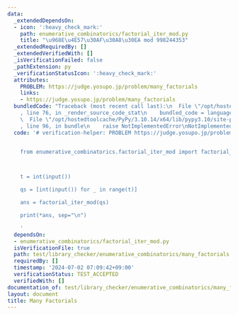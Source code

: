 ```yaml
---
data:
  _extendedDependsOn:
  - icon: ':heavy_check_mark:'
    path: enumerative_combinatorics/factorial_iter_mod.py
    title: "\u968E\u4E57\u30AF\u30A8\u30EA mod 998244353"
  _extendedRequiredBy: []
  _extendedVerifiedWith: []
  _isVerificationFailed: false
  _pathExtension: py
  _verificationStatusIcon: ':heavy_check_mark:'
  attributes:
    PROBLEM: https://judge.yosupo.jp/problem/many_factorials
    links:
    - https://judge.yosupo.jp/problem/many_factorials
  bundledCode: "Traceback (most recent call last):\n  File \"/opt/hostedtoolcache/PyPy/3.10.14/x64/lib/pypy3.10/site-packages/onlinejudge_verify/documentation/build.py\"\
    , line 76, in _render_source_code_stat\n    bundled_code = language.bundle(\n\
    \  File \"/opt/hostedtoolcache/PyPy/3.10.14/x64/lib/pypy3.10/site-packages/onlinejudge_verify/languages/python.py\"\
    , line 96, in bundle\n    raise NotImplementedError\nNotImplementedError\n"
  code: '# verification-helper: PROBLEM https://judge.yosupo.jp/problem/many_factorials


    from enumerative_combinatorics.factorial_iter_mod import factorial_iter_mod



    t = int(input())

    qs = [int(input()) for _ in range(t)]

    ans = factorial_iter_mod(qs)

    print(*ans, sep="\n")

    '
  dependsOn:
  - enumerative_combinatorics/factorial_iter_mod.py
  isVerificationFile: true
  path: test/library_checker/enumerative_combinatorics/many_factorials.test.py
  requiredBy: []
  timestamp: '2024-07-02 07:09:42+09:00'
  verificationStatus: TEST_ACCEPTED
  verifiedWith: []
documentation_of: test/library_checker/enumerative_combinatorics/many_factorials.test.py
layout: document
title: Many Factorials
---
```

